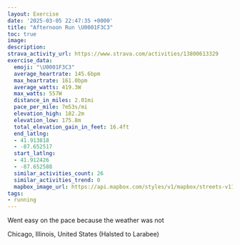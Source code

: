 ```yaml
---
layout: Exercise
date: '2025-03-05 22:47:35 +0000'
title: "Afternoon Run \U0001F3C3"
toc: true
image:
description:
strava_activity_url: https://www.strava.com/activities/13800613329
exercise_data:
  emoji: "\U0001F3C3"
  average_heartrate: 145.6bpm
  max_heartrate: 161.0bpm
  average_watts: 419.3W
  max_watts: 557W
  distance_in_miles: 2.01mi
  pace_per_mile: 7m53s/mi
  elevation_high: 182.2m
  elevation_low: 175.8m
  total_elevation_gain_in_feet: 16.4ft
  end_latlng:
  - 41.913818
  - -87.652517
  start_latlng:
  - 41.912426
  - -87.652588
  similar_activities_count: 26
  similar_activities_trend: 0
  mapbox_image_url: https://api.mapbox.com/styles/v1/mapbox/streets-v11/static/path-5+787af2-1.0(_hy~Fli~uO%40_BAiBE%7B%40%40k%40CqCAMEIOEC_%40Bc%40CeADwAEwA%40aAGeC%40wAGcC%40eCIaCCIC%3F%7BABCACE%3FWAiCEq%40%40cAE_A%40y%40Gu%40B%7B%40E%7DEBc%40AMISCO%40iBIiA%40i%40IyCDcCKsBFq%40CICa%40JsBAUAr%40BfCAxBFz%40F%7CDApBE%5EBfEDd%40Lb%40DVAdCC%60ABnBCrAHdAAfAF%60D%40HNBv%40%3Fb%40CDLB%7CC%3FhDHbCCvEB%60%40%3F%7CCDbDA%60A%40n%40AxCDfA),pin-s-s+e5b22e(-87.65095,41.91376),pin-s-f+89ae00(-87.65058000000005,41.91386000000001)/auto/800x800?access_token=pk.eyJ1Ijoiam9zaGJlY2ttYW4iLCJhIjoiY205eWR2aDd1MWZ6djJrbXc4a3M0bWZleiJ9.XiG9OWkNcZk2QzjJbxLB4A
tags:
- running
---
```


Went easy on the pace because the weather was not

Chicago, Illinois, United States (Halsted to Larabee)
